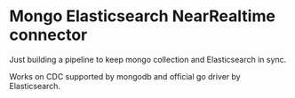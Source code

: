 # Mongo Elasticsearch NearRealtime connector

Just building a pipeline to keep mongo collection and Elasticsearch in sync.

Works on CDC supported by mongodb and official go driver by Elasticsearch.
